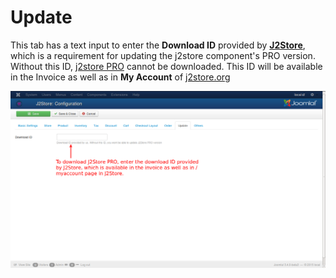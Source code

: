 # Update

This tab has a text input to enter the **Download ID** provided by **[J2Store](./assets/images/http://j2store.org)**, which is a requirement for updating the j2store component's PRO version. Without this ID, [j2store PRO](./assets/images/http://j2store.org/my-downloads) cannot be downloaded. This ID will be available in the Invoice as well as in **My Account** of [j2store.org](./assets/images/http://j2store.org)

![Update Configuration](./assets/images/Update_config.png)
